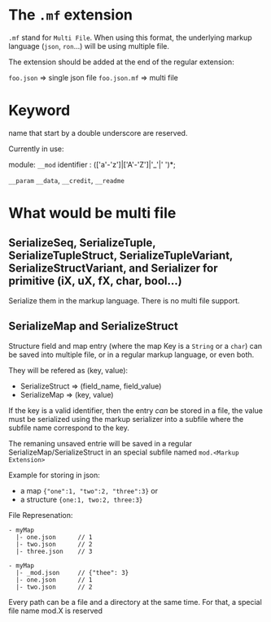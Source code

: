 # The `.mf` extension

`.mf` stand for `Multi File`.
When using this format, the underlying markup language (`json`, `ron`...) will be using multiple file.

The extension should be added at the end of the regular extension:

`foo.json` => single json file
`foo.json.mf` => multi file

# Keyword

name that start by a double underscore are reserved.

Currently in use:

module: `__mod`
identifier : (['a'-'z']|['A'-'Z']|'_'|' ')*;


 `__param` `__data`, `__credit`, `__readme`


# What would be multi file




## SerializeSeq, SerializeTuple, SerializeTupleStruct, SerializeTupleVariant, SerializeStructVariant, and Serializer for primitive (iX, uX, fX, char, bool...)

Serialize them in the markup language.
There is no multi file support.

## SerializeMap and SerializeStruct

Structure field and map entry (where the map Key is a `String` or a `char`) can be saved into multiple file, or in a regular markup language, or even both.

They will be refered as (key, value):
- SerializeStruct => (field_name, field_value)
- SerializeMap => (key, value)

If the key is a valid identifier, then the entry *can* be stored in a file, the value must be serialized using the markup serializer into a subfile where the subfile name correspond to the key.

The remaning unsaved entrie will be saved in a regular SerializeMap/SerializeStruct in an special subfile named `mod.<Markup Extension>`

Example for storing in json:

- a map `{"one":1, "two":2, "three":3}`
or
- a structure `{one:1, two:2, three:3}`

File Represenation:

```
- myMap
  |- one.json      // 1
  |- two.json      // 2
  |- three.json    // 3
```

```
- myMap
  |- _mod.json     // {"thee": 3}
  |- one.json      // 1
  |- two.json      // 2
```










Every path can be a file and a directory at the same time.
For that, a special file name mod.X is reserved
